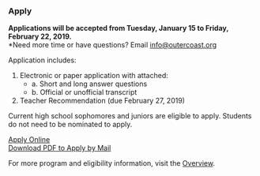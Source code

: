 ### Apply

<strong> Applications will be accepted from Tuesday, January 15 to Friday, February 22, 2019. </strong> <br> *Need more time or have questions? Email info@outercoast.org

Application includes:

1. Electronic or paper application with attached:
    - a. Short and long answer questions
    - b. Official or unofficial transcript
2. Teacher Recommendation (due February 27, 2019)

Current high school sophomores and juniors are eligible to apply. Students do not need to be nominated to apply.

<!-- Inserts the Application button -->
<div class="center-align bottom-appeal">
  <a href="https://fs29.formsite.com/Gd7elL/sgeaffeme8/index.html" class="waves-effect waves-default btn white grey-text text-darken-4">Apply Online</a>
</div>
<div class="center-align bottom-appeal">
  <a href="https://drive.google.com/file/d/170q6uwcV_XcME0gjmyM88nv_vVxQLGaZ/view" class="waves-effect waves-default btn white grey-text text-darken-4">Download PDF to Apply by Mail</a>
</div>


For more program and eligibility information, visit the [Overview](../overview.html).
